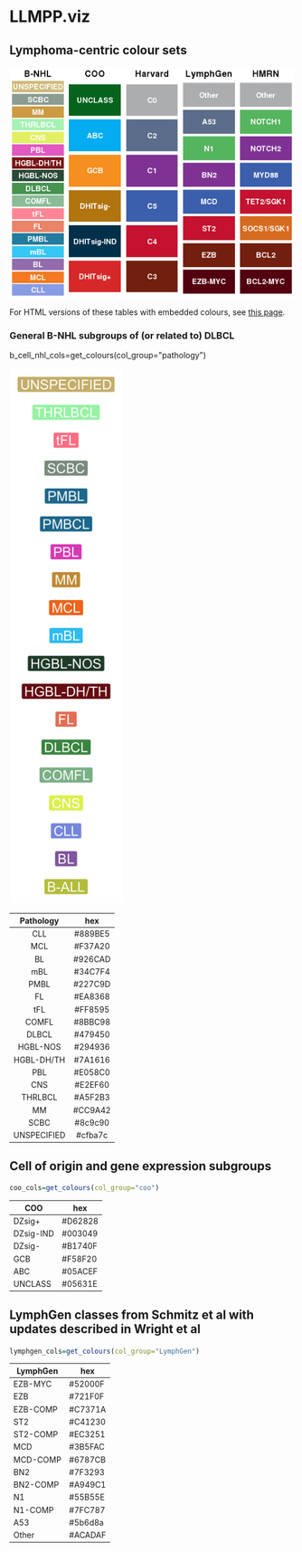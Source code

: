 # LLMPP.viz

## Lymphoma-centric colour sets

![Cheatsheet](DLBCL_cheatsheet.png)

For HTML versions of these tables with embedded colours, see [this page](https://refined-github-html-preview.kidonng.workers.dev/morinlab/ggsci/raw/master/B-NHL.html).

### General B-NHL subgroups of (or related to) DLBCL

b_cell_nhl_cols=get_colours(col_group="pathology")

<img src="b-cell.png" width="200">

|  Pathology  |   hex   |
|:-----------:|:-------:|
| CLL         | #889BE5 |
| MCL         | #F37A20 |
| BL          | #926CAD |
| mBL         | #34C7F4 |
| PMBL        | #227C9D |
| FL          | #EA8368 |
| tFL         | #FF8595 |
| COMFL       | #8BBC98 |
| DLBCL       | #479450 |
| HGBL-NOS    | #294936 |
| HGBL-DH/TH  | #7A1616 |
| PBL         | #E058C0 |
| CNS         | #E2EF60 |
| THRLBCL     | #A5F2B3 |
| MM          | #CC9A42 |
| SCBC        | #8c9c90 |
| UNSPECIFIED | #cfba7c |

## Cell of origin and gene expression subgroups

```r
coo_cols=get_colours(col_group="coo")
```

| COO         | hex     |
|-------------|---------|
| DZsig+    | #D62828 |
| DZsig-IND | #003049 |
| DZsig-    | #B1740F |
| GCB         | #F58F20 |
| ABC         | #05ACEF |
| UNCLASS     | #05631E |

## LymphGen classes from Schmitz et al with updates described in Wright et al

```r
lymphgen_cols=get_colours(col_group="LymphGen")
```

| LymphGen | hex     |
|----------|---------|
| EZB-MYC  | #52000F |
| EZB      | #721F0F |
| EZB-COMP | #C7371A |
| ST2      | #C41230 |
| ST2-COMP | #EC3251 |
| MCD      | #3B5FAC |
| MCD-COMP | #6787CB |
| BN2      | #7F3293 |
| BN2-COMP | #A949C1 |
| N1       | #55B55E |
| N1-COMP  | #7FC787 |
| A53      | #5b6d8a |
| Other    | #ACADAF |
